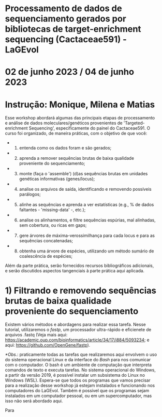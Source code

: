 # Processamento de dados de sequenciamento gerados por bibliotecas de target-enrichment sequencing (Cactaceae591) - LaGEvol
# 
# 02 de junho 2023 / 04 de junho 2023
#
# Instrução: Monique, Milena e Matias
 
Esse workshop abordará algumas das principais etapas de processamento e análise de dados moleculares/genéticos provenientes de 'Targeted-enrichment Sequencing', especificamente do painel do Cactaceae591.
O curso foi organizado, de maneira práticas, com o objetivo de que você: 
  
  - 1) entenda como os dados foram e são gerados;
  - 2) aprenda a remover sequências brutas de baixa qualidade proveniente do sequenciamento;
  - 3) monte (faça o 'assemble') (d)as sequências brutas em unidades genéticas informativas (genes/locus);
  - 4) analise os arquivos de saída, identificando e removendo possíveis parálogos;
  - 5) alinhe as sequências e aprenda a ver estatísticas (e.g., % de dados faltantes - 'missing-data' -, etc.); 
  - 6) analise os alinhamentos, e filtre sequências espúrias, mal alinhadas, sem cobertura, ou ricas em gaps;
  - 7) gere árvores de máxima-verossimilhança para cada locus e para as sequências concatenadas; 
  - 8) obtenha uma árvore de espécies, utilizando um método sumário de coalescência de espécies;
 
 Além da parte prática, serão fornecidos recursos bibliográficos adicionais, e serão discutidos aspectos tangenciais à parte prática aqui aplicada.
 
 
 # 1) Filtrando e removendo sequências brutas de baixa qualidade proveniente do sequenciamento
 
Existem vários métodos e abordagens para realizar essa tarefa. Nesse tutorial, utilizaremos o _fastp_, um processador ultra-rápido e eficienete de arquivos .fastq (Veja mais aqui: https://academic.oup.com/bioinformatics/article/34/17/i884/5093234; e aqui: https://github.com/OpenGene/fastp).

_*Obs._: praticamente todas as tarefas que realizaremos aqui envolvem o uso do sistema operacional Linux e da interface do _Bash_ para nos comunicar com o computador. 
O bash é um ambiente de computação que interpreta comandos de texto e executa tarefas. No sistema operacional do Windows, a partir da versão 2019, é possível instalar um subsistema do Linux no Windows (WSL).
Espera-se que todos os programas que vamos precisar para a realização desse workshop já estejam instalados e funcionando nos computadores do LaGEvol. Também é possível que os programas sejam instalados em um computador pessoal, ou em um supercomputador, mas isso não será abordado aqui.

Para




